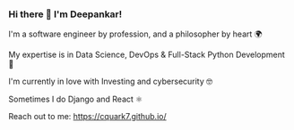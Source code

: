 ### Hi there 👋 I'm Deepankar! 

I'm a software engineer by profession, and a philosopher by heart 🌍

My expertise is in Data Science, DevOps & Full-Stack Python Development 🐍

I'm currently in love with Investing and cybersecurity 🤓 

Sometimes I do Django and React ⚛️

Reach out to me: https://cquark7.github.io/
